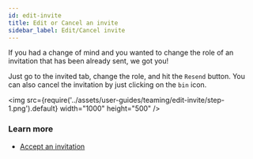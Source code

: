 ```yaml
---
id: edit-invite
title: Edit or Cancel an invite
sidebar_label: Edit/Cancel invite
---
```


If you had a change of mind and you wanted to change the role of an invitation that has been already sent, we got you!

Just go to the invited tab, change the role, and hit the `Resend` button. You can also cancel the invitation by just clicking on the `bin` icon.

<img src={require('../assets/user-guides/teaming/edit-invite/step-1.png').default} width="1000" height="500" />

### Learn more
- [Accept an invitation](accept-invite)

